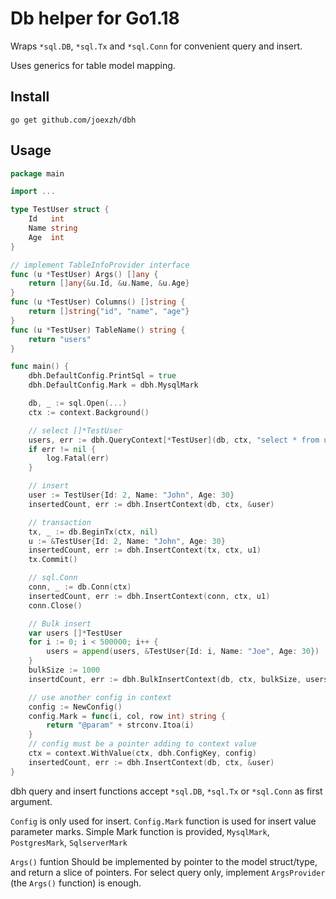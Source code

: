 # Db helper for Go1.18

Wraps `*sql.DB`, `*sql.Tx` and `*sql.Conn` for convenient query and insert.

Uses generics for table model mapping.

## Install

`go get github.com/joexzh/dbh`

## Usage

```go
package main

import ...

type TestUser struct {
    Id   int
    Name string
    Age  int
}

// implement TableInfoProvider interface
func (u *TestUser) Args() []any {
    return []any{&u.Id, &u.Name, &u.Age}
}
func (u *TestUser) Columns() []string {
    return []string{"id", "name", "age"}
}
func (u *TestUser) TableName() string {
    return "users"
}

func main() {
    dbh.DefaultConfig.PrintSql = true
    dbh.DefaultConfig.Mark = dbh.MysqlMark

    db, _ := sql.Open(...)
    ctx := context.Background()

    // select []*TestUser
    users, err := dbh.QueryContext[*TestUser](db, ctx, "select * from users where name=? and age=?", "John", 30)
    if err != nil {
        log.Fatal(err)
    }

    // insert
    user := TestUser{Id: 2, Name: "John", Age: 30}
    insertedCount, err := dbh.InsertContext(db, ctx, &user)

    // transaction
    tx, _ := db.BeginTx(ctx, nil)
    u := &TestUser{Id: 2, Name: "John", Age: 30}
    insertedCount, err := dbh.InsertContext(tx, ctx, u1)
    tx.Commit()

    // sql.Conn
    conn, _ := db.Conn(ctx)
    insertedCount, err := dbh.InsertContext(conn, ctx, u1)
    conn.Close()

    // Bulk insert
    var users []*TestUser
    for i := 0; i < 500000; i++ {
        users = append(users, &TestUser{Id: i, Name: "Joe", Age: 30})
    }
    bulkSize := 1000
    insertdCount, err := dbh.BulkInsertContext(db, ctx, bulkSize, users...)

    // use another config in context
    config := NewConfig()
    config.Mark = func(i, col, row int) string {
        return "@param" + strconv.Itoa(i)
    }
    // config must be a pointer adding to context value
    ctx = context.WithValue(ctx, dbh.ConfigKey, config)
    insertedCount, err := dbh.InsertContext(db, ctx, &user)
}
```

dbh query and insert functions accept `*sql.DB`, `*sql.Tx` or `*sql.Conn` as first argument.

`Config` is only used for insert. `Config.Mark` function is used for insert value parameter marks.
Simple Mark function is provided, `MysqlMark`, `PostgresMark`, `SqlserverMark`

`Args()` funtion Should be implemented by pointer to the model struct/type, and return a slice of pointers.
For select query only, implement `ArgsProvider` (the `Args()` function) is enough.
